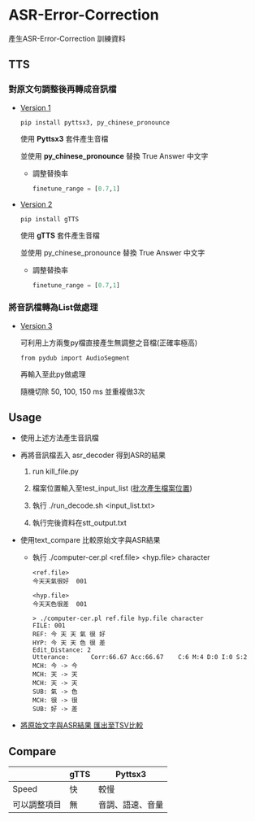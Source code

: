 # ASR-Error-Correction

產生ASR-Error-Correction 訓練資料

## TTS

### 對原文句調整後再轉成音訊檔

* [Version 1](./TTS1.py)

  `pip install pyttsx3, py_chinese_pronounce`

  使用 **Pyttsx3** 套件產生音檔 

  並使用 **py_chinese_pronounce** 替換 True Answer 中文字

  * 調整替換率

    ```python
    finetune_range = [0.7,1]  
    ```
* [Version 2](./TTS2.py)

  `pip install gTTS`

  使用 **gTTS** 套件產生音檔

  並使用 py_chinese_pronounce 替換 True Answer 中文字

  * 調整替換率

    ```python
    finetune_range = [0.7,1]  
    ```

### 將音訊檔轉為List做處理

* [Version 3](./TTS3.py)

  可利用上方兩隻py檔直接產生無調整之音檔(正確率極高)

  `from pydub import AudioSegment`

  再輸入至此py做處理

  隨機切除 50, 100, 150 ms 並重複做3次

## Usage

* 使用上述方法產生音訊檔
  
* 再將音訊檔丟入 asr_decoder 得到ASR的結果 
  1.  run kill_file.py
   
  2.  檔案位置輸入至test_input_list ([批次產生檔案位置](./create_path.py))
   
  3.  執行  ./run_decode.sh <input_list.txt>
   
  4.  執行完後資料在stt_output.txt
   
* 使用text_compare 比較原始文字與ASR結果 
  * 執行 ./computer-cer.pl <ref.file> <hyp.file> character
  
    ```
    <ref.file>
    今天天氣很好	001

    <hyp.file>
    今天天色很差	001

    > ./computer-cer.pl ref.file hyp.file character
    FILE: 001
    REF: 今 天 天 氣 很 好
    HYP: 今 天 天 色 很 差
    Edit_Distance: 2
    Utterance:      Corr:66.67 Acc:66.67    C:6 M:4 D:0 I:0 S:2
    MCH: 今 -> 今
    MCH: 天 -> 天
    MCH: 天 -> 天
    SUB: 氣 -> 色
    MCH: 很 -> 很
    SUB: 好 -> 差
    ```
  
* [將原始文字與ASR結果 匯出至TSV比較](./toTSV.py)


## Compare

| |gTTS|Pyttsx3|
|-----|--------|--|
|Speed| 快  | 較慢 |
| 可以調整項目 | 無  | 音調、語速、音量 |